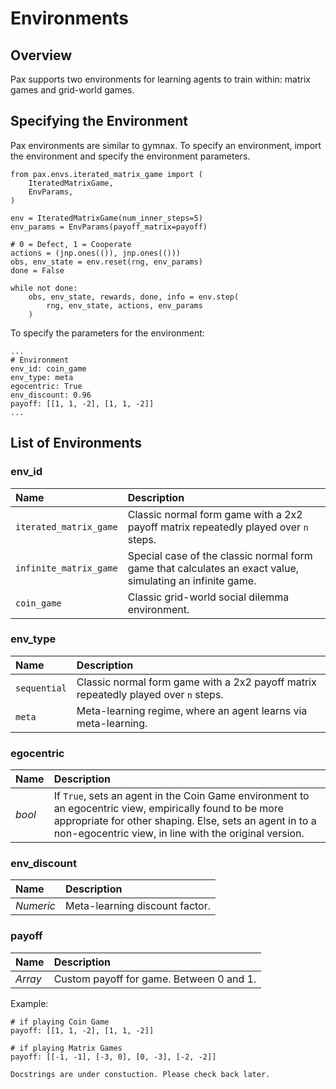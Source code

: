 # Environments

## Overview 
Pax supports two environments for learning agents to train within: matrix games and grid-world games. 

## Specifying the Environment

Pax environments are similar to gymnax. To specify an environment, import the environment and specify the environment parameters. 

```
from pax.envs.iterated_matrix_game import (
    IteratedMatrixGame,
    EnvParams,
)

env = IteratedMatrixGame(num_inner_steps=5)
env_params = EnvParams(payoff_matrix=payoff)

# 0 = Defect, 1 = Cooperate
actions = (jnp.ones(()), jnp.ones(()))
obs, env_state = env.reset(rng, env_params)
done = False

while not done:
    obs, env_state, rewards, done, info = env.step(
        rng, env_state, actions, env_params
    )
```

To specify the parameters for the environment: 

```
...
# Environment  
env_id: coin_game
env_type: meta
egocentric: True
env_discount: 0.96
payoff: [[1, 1, -2], [1, 1, -2]]
...
```

## List of Environments

### env_id 
|       Name | Description   | 
| :----------- | :----------- |
|`iterated_matrix_game`| Classic normal form game with a 2x2 payoff matrix repeatedly played over `n` steps. |                       
|`infinite_matrix_game` | Special case of the classic normal form game that calculates an exact value, simulating an infinite game. 
|`coin_game`    | Classic grid-world social dilemma environment.          |               

### env_type

|       Name | Description   | 
| :----------- | :----------- |
|`sequential`| Classic normal form game with a 2x2 payoff matrix repeatedly played over `n` steps. |                       
|`meta`| Meta-learning regime, where an agent learns via meta-learning.     |

### egocentric 
|       Name | Description   | 
| :----------- | :----------- |
|*bool*| If `True`, sets an agent in the Coin Game environment to an egocentric view, empirically found to be more appropriate for other shaping. Else, sets an agent in  to a non-egocentric view, in line with the original version. |

### env_discount 
|       Name | Description   | 
| :----------- | :----------- |
|*Numeric*| Meta-learning discount factor. |     

### payoff 
|       Name | Description   | 
| :----------- | :----------- |
|*Array*| Custom payoff for game. Between 0 and 1. |                       

Example: 

```
# if playing Coin Game 
payoff: [[1, 1, -2], [1, 1, -2]]
```

```
# if playing Matrix Games
payoff: [[-1, -1], [-3, 0], [0, -3], [-2, -2]]
```

```{note}
Docstrings are under constuction. Please check back later. 
```





